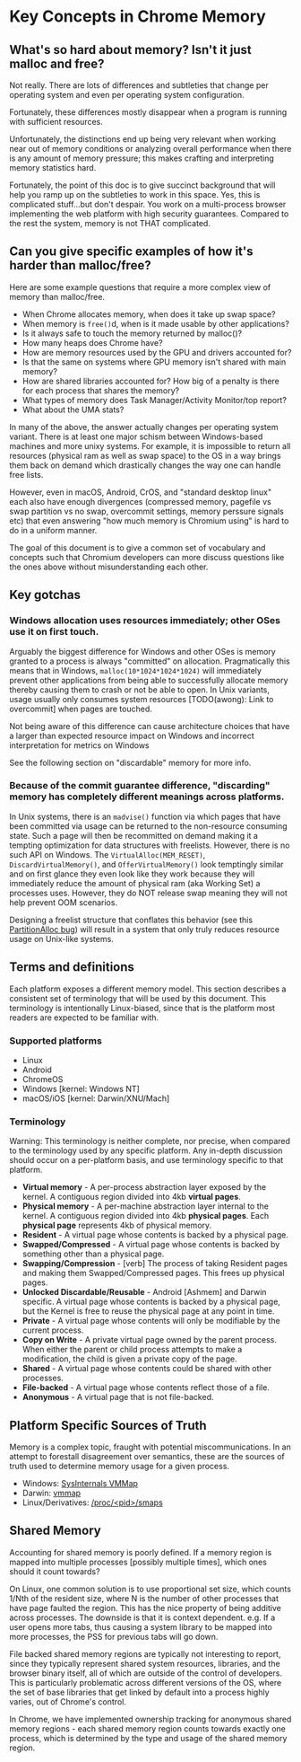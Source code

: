 # Key Concepts in Chrome Memory

## What's so hard about memory? Isn't it just malloc and free?

Not really. There are lots of differences and subtleties that change per
operating system and even per operating system configuration.

Fortunately, these differences mostly disappear when a program is running
with sufficient resources.

Unfortunately, the distinctions end up being very relevant when
working near out of memory conditions or analyzing overall performance
when there is any amount of memory pressure; this makes crafting and
interpreting memory statistics hard.

Fortunately, the point of this doc is to give succinct background that
will help you ramp up on the subtleties to work in this space. Yes, this
is complicated stuff...but don't despair. You work on a multi-process
browser implementing the web platform with high security guarantees.
Compared to the rest the system, memory is not THAT complicated.

## Can you give specific examples of how it's harder than malloc/free?

Here are some example questions that require a more complex
view of memory than malloc/free.

  * When Chrome allocates memory, when does it take up swap space?
  * When memory is `free()`d, when is it made usable by other applications?
  * Is it always safe to touch the memory returned by malloc()?
  * How many heaps does Chrome have?
  * How are memory resources used by the GPU and drivers accounted for?
  * Is that the same on systems where GPU memory isn't shared with main memory?
  * How are shared libraries accounted for? How big of a penalty is there for
    each process that shares the memory?
  * What types of memory does Task Manager/Activity Monitor/top report?
  * What about the UMA stats?

In many of the above, the answer actually changes per operating system variant.
There is at least one major schism between Windows-based machines and more
unixy systems. For example, it is impossible to return all resources (physical
ram as well as swap space) to the OS in a way brings them back on demand which
drastically changes the way one can handle free lists.

However, even in macOS, Android, CrOS, and "standard desktop linux" each
also have enough divergences (compressed memory, pagefile vs swap partition
vs no swap, overcommit settings, memory perssure signals etc) that even
answering "how much memory is Chromium using" is hard to do in a uniform
manner.

The goal of this document is to give a common set of vocabulary
and concepts such that Chromium developers can more discuss questions like
the ones above without misunderstanding each other.


## Key gotchas

### Windows allocation uses resources immediately; other OSes use it on first touch.

Arguably the biggest difference for Windows and other OSes is memory granted to
a process is always "committed" on allocation. Pragmatically this means that in
Windows, `malloc(10*1024*1024*1024)` will immediately prevent other applications
from being able to successfully allocate memory thereby causing them to crash
or not be able to open. In Unix variants, usage usually only consumes system
resources [TODO(awong): Link to overcommit] when pages are touched.

Not being aware of this difference can cause architecture choices that have a
larger than expected resource impact on Windows and incorrect interpretation for metrics on Windows

See the following section on "discardable" memory for more info.


### Because of the commit guarantee difference, "discarding" memory has completely different meanings across platforms.

In Unix systems, there is an `madvise()` function via which pages that have
been committed via usage can be returned to the non-resource consuming state.
Such a page will then be recommitted on demand making it a tempting optimization
for data structures with freelists. However, there is no such API on Windows.
The `VirtualAlloc(MEM_RESET)`, `DiscardVirtualMemory()`, and
`OfferVirtualMemory()` look temptingly similar and on first glance they even
look like they work because they will immediately reduce the amount of physical
ram (aka Working Set) a processes uses. However, they do NOT release swap
meaning they will not help prevent OOM scenarios.

Designing a freelist structure that conflates this behavior (see this
[PartitionAlloc bug](https://bugs.chromium.org/p/chromium/issues/detail?id=726077))
will result in a system that only truly reduces resource usage on Unix-like
systems.


## Terms and definitions

Each platform exposes a different memory model. This section describes a
consistent set of terminology that will be used by this document. This
terminology is intentionally Linux-biased, since that is the platform most
readers are expected to be familiar with.

### Supported platforms
* Linux
* Android
* ChromeOS
* Windows [kernel: Windows NT]
* macOS/iOS [kernel: Darwin/XNU/Mach]

### Terminology
Warning: This terminology is neither complete, nor precise, when compared to the
terminology used by any specific platform. Any in-depth discussion should occur
on a per-platform basis, and use terminology specific to that platform.

* **Virtual memory** - A per-process abstraction layer exposed by the kernel. A
  contiguous region divided into 4kb **virtual pages**.
* **Physical memory** - A per-machine abstraction layer internal to the kernel.
  A contiguous region divided into 4kb **physical pages**. Each **physical
  page** represents 4kb of physical memory.
* **Resident** - A virtual page whose contents is backed by a physical
  page.
* **Swapped/Compressed** - A virtual page whose contents is backed by
  something other than a physical page.
* **Swapping/Compression** - [verb] The process of taking Resident pages and
  making them Swapped/Compressed pages. This frees up physical pages.
* **Unlocked Discardable/Reusable** - Android [Ashmem] and Darwin specific. A virtual
  page whose contents is backed by a physical page, but the Kernel is free
  to reuse the physical page at any point in time.
* **Private** - A virtual page whose contents will only be modifiable by the
  current process.
* **Copy on Write** - A private virtual page owned by the parent process.
  When either the parent or child process attempts to make a modification, the
  child is given a private copy of the page.
* **Shared** - A virtual page whose contents could be shared with other
  processes.
* **File-backed** - A virtual page whose contents reflect those of a
  file.
* **Anonymous** - A virtual page that is not file-backed.

## Platform Specific Sources of Truth
Memory is a complex topic, fraught with potential miscommunications. In an
attempt to forestall disagreement over semantics, these are the sources of truth
used to determine memory usage for a given process.

* Windows: [SysInternals
  VMMap](https://docs.microsoft.com/en-us/sysinternals/downloads/vmmap)
* Darwin:
  [vmmap](https://developer.apple.com/legacy/library/documentation/Darwin/Reference/ManPages/man1/vmmap.1.html)
* Linux/Derivatives:
  [/proc/<pid\>/smaps](http://man7.org/linux/man-pages/man5/proc.5.html)

## Shared Memory

Accounting for shared memory is poorly defined. If a memory region is mapped
into multiple processes [possibly multiple times], which ones should it count
towards?

On Linux, one common solution is to use proportional set size, which counts
1/Nth of the resident size, where N is the number of other processes that have
page faulted the region. This has the nice property of being additive across
processes. The downside is that it is context dependent. e.g. If a user opens
more tabs, thus causing a system library to be mapped into more processes, the
PSS for previous tabs will go down.

File backed shared memory regions are typically not interesting to report, since
they typically represent shared system resources, libraries, and the browser
binary itself, all of which are outside of the control of developers. This is
particularly problematic across different versions of the OS, where the set of
base libraries that get linked by default into a process highly varies, out of
Chrome's control.

In Chrome, we have implemented ownership tracking for anonymous shared memory
regions - each shared memory region counts towards exactly one process, which is
determined by the type and usage of the shared memory region.
